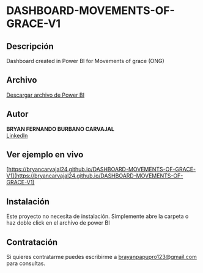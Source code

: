 # DASHBOARD-MOVEMENTS-OF-GRACE-V1


## Descripción
Dashboard created in Power BI for Movements of grace (ONG)

## Archivo
[Descargar archivo de Power BI](DASHBOARD%20MOVEMENTS%20GRACE_PROTOTIPO1.pbix)


## Autor
**BRYAN FERNANDO BURBANO CARVAJAL**  
[LinkedIn](www.linkedin.com/in/bryanburbanocarvajal)  

## Ver ejemplo en vivo
[https://bryancarvajal24.github.io/DASHBOARD-MOVEMENTS-OF-GRACE-V1](https://bryancarvajal24.github.io/DASHBOARD-MOVEMENTS-OF-GRACE-V1)

## Instalación
Este proyecto no necesita de instalación. Simplemente abre la carpeta o haz doble click en el archivo de power BI

## Contratación
Si quieres contratarme puedes escribirme a brayanpapupro123@gmail.com para consultas.

